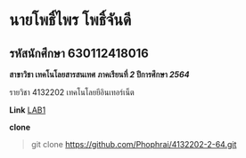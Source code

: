 # นายโพธิ์ไพร โพธิ์จันดี

## รหัสนักศึกษา 630112418016

**สาขาวิชา เทคโนโลยสารสนเทศ**
**ภาคเรียนที่ _2_ ปีการศึกษา _2564_**

รายวิชา 4132202 เทคโนโลยยีอินเทอร์เน็ต

**Link**
[LAB1](https://github.com/Phophrai/4132202-2-64/tree/main/LAB1)

**clone**
> git clone https://github.com/Phophrai/4132202-2-64.git